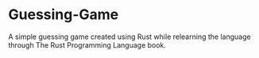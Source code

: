 # Guessing-Game

A simple guessing game created using Rust while relearning the language through The Rust Programming Language book.
